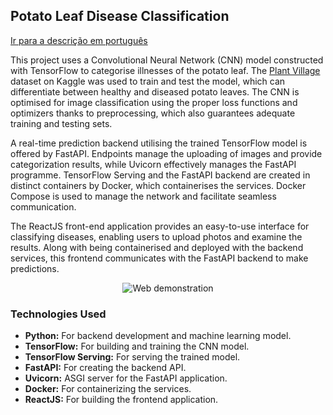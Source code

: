 ## Potato Leaf Disease Classification

[Ir para a descrição em português](https://github.com/Anotherafael/STUDY_PotatoDisease/blob/main/README_PT-BR.md)

This project uses a Convolutional Neural Network (CNN) model constructed with TensorFlow to categorise illnesses of the potato leaf. The [Plant Village](https://www.kaggle.com/datasets/arjuntejaswi/plant-village) dataset on Kaggle was used to train and test the model, which can differentiate between healthy and diseased potato leaves. The CNN is optimised for image classification using the proper loss functions and optimizers thanks to preprocessing, which also guarantees adequate training and testing sets.

A real-time prediction backend utilising the trained TensorFlow model is offered by FastAPI. Endpoints manage the uploading of images and provide categorization results, while Uvicorn effectively manages the FastAPI programme. TensorFlow Serving and the FastAPI backend are created in distinct containers by Docker, which containerises the services. Docker Compose is used to manage the network and facilitate seamless communication.

The ReactJS front-end application provides an easy-to-use interface for classifying diseases, enabling users to upload photos and examine the results. Along with being containerised and deployed with the backend services, this frontend communicates with the FastAPI backend to make predictions.

<center>

![Web demonstration](assets/potato-disease-home-page.gif "Web demonstration")

</center>

### Technologies Used

- **Python:** For backend development and machine learning model.
- **TensorFlow:** For building and training the CNN model.
- **TensorFlow Serving:** For serving the trained model.
- **FastAPI:** For creating the backend API.
- **Uvicorn:** ASGI server for the FastAPI application.
- **Docker:** For containerizing the services.
- **ReactJS:** For building the frontend application.